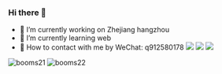 ### Hi there 👋

- 🔭 I’m currently working on Zhejiang hangzhou
- 🌱 I’m currently learning web
- 🍕 How to contact with me by WeChat: q912580178
<span > <img src="https://img.shields.io/badge/-HTML5-E34F26?style=flat-square&logo=html5&logoColor=white" /> <img src="https://img.shields.io/badge/-CSS3-1572B6?style=flat-square&logo=css3" /> <img src="https://img.shields.io/badge/-JavaScript-oringe?style=flat-square&logo=javascript" /> </span>

![booms21](https://github-readme-stats.vercel.app/api?username=qjd-yyds&show_icons=true&include_all_commits=true?count_private=true?include_all_commits=true&theme=react)
![booms22](https://activity-graph.herokuapp.com/graph?username=qjd-yyds&theme=github)
